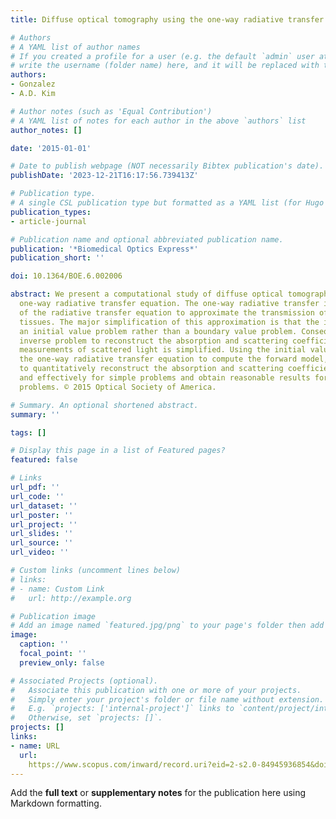 ```yaml
---
title: Diffuse optical tomography using the one-way radiative transfer equation

# Authors
# A YAML list of author names
# If you created a profile for a user (e.g. the default `admin` user at `content/authors/admin/`), 
# write the username (folder name) here, and it will be replaced with their full name and linked to their profile.
authors:
- Gonzalez
- A.D. Kim

# Author notes (such as 'Equal Contribution')
# A YAML list of notes for each author in the above `authors` list
author_notes: []

date: '2015-01-01'

# Date to publish webpage (NOT necessarily Bibtex publication's date).
publishDate: '2023-12-21T16:17:56.739413Z'

# Publication type.
# A single CSL publication type but formatted as a YAML list (for Hugo requirements).
publication_types:
- article-journal

# Publication name and optional abbreviated publication name.
publication: '*Biomedical Optics Express*'
publication_short: ''

doi: 10.1364/BOE.6.002006

abstract: We present a computational study of diffuse optical tomography using the
  one-way radiative transfer equation. The one-way radiative transfer is a simplification
  of the radiative transfer equation to approximate the transmission of light through
  tissues. The major simplification of this approximation is that the intensity satisfies
  an initial value problem rather than a boundary value problem. Consequently, the
  inverse problem to reconstruct the absorption and scattering coefficients from transmission
  measurements of scattered light is simplified. Using the initial value problem for
  the one-way radiative transfer equation to compute the forward model, we are able
  to quantitatively reconstruct the absorption and scattering coefficients efficiently
  and effectively for simple problems and obtain reasonable results for complicated
  problems. © 2015 Optical Society of America.

# Summary. An optional shortened abstract.
summary: ''

tags: []

# Display this page in a list of Featured pages?
featured: false

# Links
url_pdf: ''
url_code: ''
url_dataset: ''
url_poster: ''
url_project: ''
url_slides: ''
url_source: ''
url_video: ''

# Custom links (uncomment lines below)
# links:
# - name: Custom Link
#   url: http://example.org

# Publication image
# Add an image named `featured.jpg/png` to your page's folder then add a caption below.
image:
  caption: ''
  focal_point: ''
  preview_only: false

# Associated Projects (optional).
#   Associate this publication with one or more of your projects.
#   Simply enter your project's folder or file name without extension.
#   E.g. `projects: ['internal-project']` links to `content/project/internal-project/index.md`.
#   Otherwise, set `projects: []`.
projects: []
links:
- name: URL
  url: 
    https://www.scopus.com/inward/record.uri?eid=2-s2.0-84945936854&doi=10.1364%2fBOE.6.002006&partnerID=40&md5=f85e602639244ed11b662203e7963e48
---
```


Add the **full text** or **supplementary notes** for the publication here using Markdown formatting.
